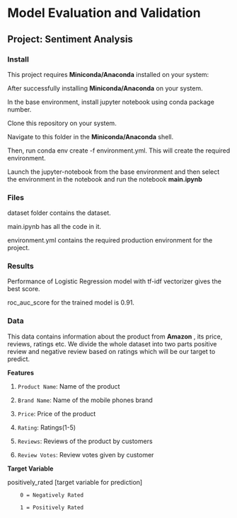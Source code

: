 # Model Evaluation and Validation
## Project: Sentiment Analysis

### Install

This project requires **Miniconda/Anaconda** installed on your system:

<!-- - [NumPy](http://www.numpy.org/) -->
<!-- - [Pandas](http://pandas.pydata.org/) -->
<!-- - [matplotlib](http://matplotlib.org/) -->
<!-- - [scikit-learn](http://scikit-learn.org/stable/) -->
After successfully installing **Miniconda/Anaconda** on your system.

In the base environment, install jupyter notebook using conda package number.

Clone this repository on your system.

Navigate to this folder in the **Miniconda/Anaconda** shell.

Then, run conda env create -f environment.yml. This will create the required environment.

Launch the jupyter-notebook from the base environment and then select the environment in the notebook and
run the notebook **main.ipynb**

<!-- You will also need to have software installed to run and execute a [Jupyter Notebook](http://jupyter.org/install.html). -->

<!-- If you do not have Python installed yet, it is highly recommended that you install the [Anaconda](https://www.anaconda.com/download/) distribution of Python, which already has the above packages and more included. -->

### Files

<!-- Template code is provided in the `boston_housing.ipynb` notebook file. You will also be required to use the included `visuals.py` Python file and the `housing.csv` dataset file to complete your work. While some code has already been implemented to get you started, you will need to implement additional functionality when requested to successfully complete the project. Note that the code included in `visuals.py` is meant to be used out-of-the-box and not intended for students to manipulate. If you are interested in how the visualizations are created in the notebook, please feel free to explore this Python file. -->
dataset folder contains the dataset.

main.ipynb has all the code in it.

environment.yml contains the required production environment for the project.

### Results

Performance of Logistic Regression model with tf-idf vectorizer gives the best score.

roc_auc_score for the trained model is 0.91.


<!-- ### Run

In a terminal or command window, navigate to the top-level project directory `boston_housing/` (that contains this README) and run one of the following commands:

```bash
ipython notebook boston_housing.ipynb
```
or
```bash
jupyter notebook boston_housing.ipynb
```
or open with Juoyter Lab
```bash
jupyter lab
```

This will open the Jupyter Notebook software and project file in your browser. -->

### Data

This data contains information about the product from **Amazon** , its price, reviews, ratings etc. We divide the whole dataset into two parts positive review and negative review based on ratings which will be our target to predict.

**Features**

1. `Product Name`: Name of the product

2. `Brand Name`: Name of the mobile phones brand

3. `Price`: Price of the product

4. `Rating`: Ratings(1-5)

5. `Reviews`: Reviews of the product by customers

6. `Review Votes`: Review votes given by customer

**Target Variable**
<!-- 4. `MEDV`: median value of owner-occupied homes -->

 positively_rated [target variable for prediction]

        0 = Negatively Rated

        1 = Positively Rated